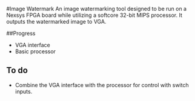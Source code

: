 #Image Watermark
An image watermarking tool designed to be run on a Nexsys FPGA board while utilizing a softcore 32-bit MIPS processor. It outputs the watermarked image to VGA.

##Progress
* VGA interface
* Basic processor

## To do
* Combine the VGA interface with the processor for control with switch inputs.
